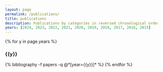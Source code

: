 ```yaml
---
layout: page
permalink: /publications/
title: publications
description: Publications by categories in reversed chronological order. Generated by jekyll-scholar. See my <a href="http://dblp.uni-trier.de/pers/hd/t/Terragni:Valerio" title="dblp profile">DBLP profile</a>
years: [2024, 2023, 2022, 2021, 2020, 2019, 2018, 2017, 2016, 2015]
---
```


{% for y in page.years %}
  <h3 class="year">{{y}}</h3>
  {% bibliography -f papers -q @*[year={{y}}]* %}
{% endfor %}
